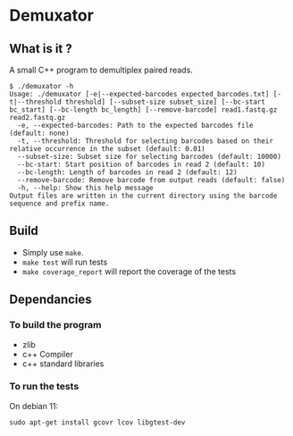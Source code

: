 
# Demuxator

## What is it ?

A small C++ program to demultiplex paired reads.

```
$ ./demuxator -h
Usage: ./demuxator [-e|--expected-barcodes expected_barcodes.txt] [-t|--threshold threshold] [--subset-size subset_size] [--bc-start bc_start] [--bc-length bc_length] [--remove-barcode] read1.fastq.gz read2.fastq.gz
  -e, --expected-barcodes: Path to the expected barcodes file (default: none)
  -t, --threshold: Threshold for selecting barcodes based on their relative occurrence in the subset (default: 0.01)
  --subset-size: Subset size for selecting barcodes (default: 10000)
  --bc-start: Start position of barcodes in read 2 (default: 10)
  --bc-length: Length of barcodes in read 2 (default: 12)
  --remove-barcode: Remove barcode from output reads (default: false)
  -h, --help: Show this help message
Output files are written in the current directory using the barcode sequence and prefix name.
```

## Build

- Simply use `make`.
- `make test` will run tests
- `make coverage_report` will report the coverage of the tests

## Dependancies

### To build the program

- zlib
- c++ Compiler
- c++ standard libraries

### To run the tests

On debian 11:

```
sudo apt-get install gcovr lcov libgtest-dev
```